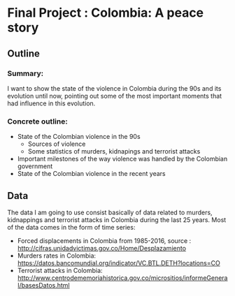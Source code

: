 # Final Project : Colombia: A peace story
## Outline

### Summary:
I want to show the state of the violence in Colombia during the 90s and its evolution until now, pointing out some of the most important moments that had influence in this evolution.

### Concrete outline:

- State of the Colombian violence in the 90s
  - Sources of violence
  - Some statistics of murders, kidnapings and terrorist attacks
- Important milestones of the way violence was handled by the Colombian government
- State of the Colombian violence in the recent years

## Data

The data I am going to use consist basically of data related to murders, kidnappings and terrorist attacks in Colombia during the last 25 years. Most of the data comes in the form of time series:

- Forced displacements in Colombia from 1985-2016, source : http://cifras.unidadvictimas.gov.co/Home/Desplazamiento
- Murders rates in Colombia: https://datos.bancomundial.org/indicator/VC.BTL.DETH?locations=CO
- Terrorist attacks in Colombia:  http://www.centrodememoriahistorica.gov.co/micrositios/informeGeneral/basesDatos.html
